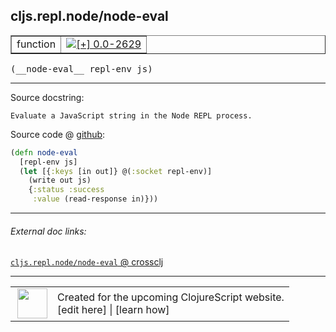 ## cljs.repl.node/node-eval



 <table border="1">
<tr>
<td>function</td>
<td><a href="https://github.com/cljsinfo/cljs-api-docs/tree/0.0-2629"><img valign="middle" alt="[+] 0.0-2629" title="Added in 0.0-2629" src="https://img.shields.io/badge/+-0.0--2629-lightgrey.svg"></a> </td>
</tr>
</table>


 <samp>
(__node-eval__ repl-env js)<br>
</samp>

---





Source docstring:

```
Evaluate a JavaScript string in the Node REPL process.
```


Source code @ [github](https://github.com/clojure/clojurescript/blob/r2644/src/clj/cljs/repl/node.clj#L49-L55):

```clj
(defn node-eval
  [repl-env js]
  (let [{:keys [in out]} @(:socket repl-env)]
    (write out js)
    {:status :success
     :value (read-response in)}))
```

<!--
Repo - tag - source tree - lines:

 <pre>
clojurescript @ r2644
└── src
    └── clj
        └── cljs
            └── repl
                └── <ins>[node.clj:49-55](https://github.com/clojure/clojurescript/blob/r2644/src/clj/cljs/repl/node.clj#L49-L55)</ins>
</pre>

-->

---



###### External doc links:

[`cljs.repl.node/node-eval` @ crossclj](http://crossclj.info/fun/cljs.repl.node/node-eval.html)<br>

---

 <table>
<tr><td>
<img valign="middle" align="right" width="48px" src="http://i.imgur.com/Hi20huC.png">
</td><td>
Created for the upcoming ClojureScript website.<br>
[edit here] | [learn how]
</td></tr></table>

[edit here]:https://github.com/cljsinfo/cljs-api-docs/blob/master/cljsdoc/cljs.repl.node/node-eval.cljsdoc
[learn how]:https://github.com/cljsinfo/cljs-api-docs/wiki/cljsdoc-files

<!--

This information was too distracting to show to readers, but I'll leave it
commented here since it is helpful to:

- pretty-print the data used to generate this document
- and show how to retrieve that data



The API data for this symbol:

```clj
{:ns "cljs.repl.node",
 :name "node-eval",
 :signature ["[repl-env js]"],
 :history [["+" "0.0-2629"]],
 :type "function",
 :full-name-encode "cljs.repl.node/node-eval",
 :source {:code "(defn node-eval\n  [repl-env js]\n  (let [{:keys [in out]} @(:socket repl-env)]\n    (write out js)\n    {:status :success\n     :value (read-response in)}))",
          :title "Source code",
          :repo "clojurescript",
          :tag "r2644",
          :filename "src/clj/cljs/repl/node.clj",
          :lines [49 55]},
 :full-name "cljs.repl.node/node-eval",
 :docstring "Evaluate a JavaScript string in the Node REPL process."}

```

Retrieve the API data for this symbol:

```clj
;; from Clojure REPL
(require '[clojure.edn :as edn])
(-> (slurp "https://raw.githubusercontent.com/cljsinfo/cljs-api-docs/catalog/cljs-api.edn")
    (edn/read-string)
    (get-in [:symbols "cljs.repl.node/node-eval"]))
```

-->
